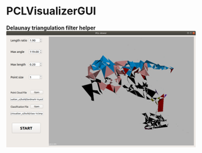 # PCLVisualizerGUI

**Delaunay triangulation filter helper**
![GUI screenshot](https://github.com/NoodlesAwaken/PCLVisualizerGUI/blob/master/image/PCLVisualizerGUI.png)

